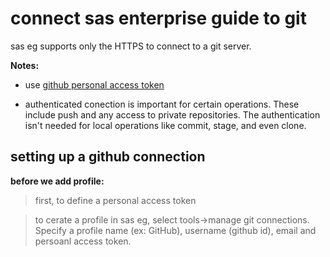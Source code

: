 
# connect sas enterprise guide to git

sas eg supports only the HTTPS to connect to a git server.

**Notes:**

- use [github personal access token](https://docs.github.com/en/authentication/keeping-your-account-and-data-secure/creating-a-personal-access-token)

- authenticated conection is important for certain operations. These include push and any access to private repositories. The authentication isn't needed for local operations like commit, stage, and even clone.

## setting up a github connection

**before we add profile:**

> first, to define a personal access token

> to cerate a profile in sas eg, select tools->manage git connections. Specify a profile name (ex: GitHub), username (github id), email and persoanl access token.